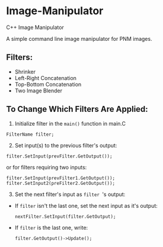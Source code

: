 # Image-Manipulator
C++ Image Manipulator

A simple command line image manipulator for PNM images.

## Filters:
+ Shrinker
+ Left-Right Concatenation
+ Top-Bottom Concatenation
+ Two Image Blender

## To Change Which Filters Are Applied:
1. Initialize filter in the `main()` function in main.C

  ```
  FilterName filter;
  ```
2. Set input(s) to the previous filter's output:

  ```
  filter.SetInput(prevFilter.GetOutput());
  ```
  
  or for filters requiring two inputs:
  
  ```
  filter.SetInput(prevFilter1.GetOutput());
  filter.SetInput2(preFilter2.GetOutput());
  ```
3. Set the next filter's input as `filter `'s output:
  * If `filter` isn't the last one, set the next input as it's output:
    ```
    nextFilter.SetInput(filter.GetOutput);
    ```
  * If `filter` is the last one, write:
    ```
    filter.GetOutput()->Update();
    ``` 
